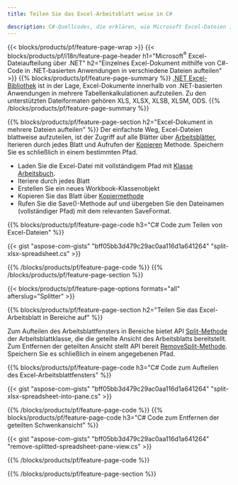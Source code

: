 ```yaml
---
title: Teilen Sie das Excel-Arbeitsblatt weise in C#

description: C#-Quellcodes, die erklären, wie Microsoft Excel-Dateien in Visual C#.NET-Anwendungen in mehrere Dateien aufgeteilt werden
---
```

{{< blocks/products/pf/feature-page-wrap >}}
{{< blocks/products/pf/i18n/feature-page-header h1="Microsoft<sup>&reg;</sup> Excel-Dateiaufteilung über .NET" h2="Einzelnes Excel-Dokument mithilfe von C#-Code in .NET-basierten Anwendungen in verschiedene Dateien aufteilen" >}}
{{% blocks/products/pf/feature-page-summary %}}
[.NET Excel-Bibliothek](/cells/net/) ist in der Lage, Excel-Dokumente innerhalb von .NET-basierten Anwendungen in mehrere Tabellenkalkulationen aufzuteilen. Zu den unterstützten Dateiformaten gehören XLS, XLSX, XLSB, XLSM, ODS.
{{% /blocks/products/pf/feature-page-summary %}}

{{% blocks/products/pf/feature-page-section h2="Excel-Dokument in mehrere Dateien aufteilen" %}}
Der einfachste Weg, Excel-Dateien blattweise aufzuteilen, ist der Zugriff auf alle Blätter über [Arbeitsblätter](https://reference.aspose.com/cells/net/aspose.cells/workbook/properties/worksheets), Iterieren durch jedes Blatt und Aufrufen der [Kopieren](https://reference.aspose.com/cells/net/aspose.cells/worksheet/methods/copy) Methode. Speichern Sie es schließlich in einem bestimmten Pfad. 

+ Laden Sie die Excel-Datei mit vollständigem Pfad mit [Klasse Arbeitsbuch](https://reference.aspose.com/cells/net/aspose.cells/workbook).
+ Iteriere durch jedes Blatt
+ Erstellen Sie ein neues Workbook-Klassenobjekt
+ Kopieren Sie das Blatt über [Kopiermethode](https://reference.aspose.com/cells/net/aspose.cells/worksheet/methods/copy)
+ Rufen Sie die Save()-Methode auf und übergeben Sie den Dateinamen (vollständiger Pfad) mit dem relevanten SaveFormat.

{{% blocks/products/pf/feature-page-code h3="C# Code zum Teilen von Excel-Dateien" %}}

{{< gist "aspose-com-gists" "bff05bb3d479c29ac0aa116d1a641264" "split-xlsx-spreadsheet.cs" >}}

{{% /blocks/products/pf/feature-page-code %}}
{{% /blocks/products/pf/feature-page-section %}}

{{< blocks/products/pf/feature-page-options formats="all" afterslug="Splitter" >}}

{{% blocks/products/pf/feature-page-section h2="Teilen Sie das Excel-Arbeitsblatt in Bereiche auf" %}}

Zum Aufteilen des Arbeitsblattfensters in Bereiche bietet API [Split-Methode](https://reference.aspose.com/cells/net/aspose.cells/worksheet/methods/split) der Arbeitsblattklasse, die die geteilte Ansicht des Arbeitsblatts bereitstellt. Zum Entfernen der geteilten Ansicht stellt API bereit [RemoveSplit-Methode](https://reference.aspose.com/cells/net/aspose.cells/worksheet/methods/removesplit). Speichern Sie es schließlich in einem angegebenen Pfad. 

{{% blocks/products/pf/feature-page-code h3="C# Code zum Aufteilen des Excel-Arbeitsblattfensters" %}}

{{< gist "aspose-com-gists" "bff05bb3d479c29ac0aa116d1a641264" "split-xlsx-spreadsheet-into-pane.cs" >}}

{{% /blocks/products/pf/feature-page-code %}}
{{% blocks/products/pf/feature-page-code h3="C# Code zum Entfernen der geteilten Schwenkansicht" %}}

{{< gist "aspose-com-gists" "bff05bb3d479c29ac0aa116d1a641264" "remove-splitted-spreadsheet-pane-view.cs" >}}

{{% /blocks/products/pf/feature-page-code %}}

{{% /blocks/products/pf/feature-page-section %}}
